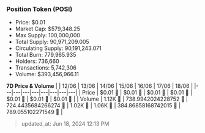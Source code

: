 
  ### Position Token (POSI)
  - Price: $0.01
  - Market Cap: $579,348.25
  - Max Supply: 100,000,000
  - Total Supply: 90,971,209.005
  - Circulating Supply: 90,191,243.071
  - Total Burn: 779,965.935
  - Holders: 736,660
  - Transactions: 5,742,306
  - Volume: $393,456,966.11

  **7D Price & Volume**
  | | 12&#x2F;06 | 13&#x2F;06 | 14&#x2F;06 | 15&#x2F;06 | 16&#x2F;06 | 17&#x2F;06 | 18&#x2F;06 |
  |---|---|---|---|---|---|---|---|
  | Price | $0.01 🚀 | $0.01 🔻 | $0.01 🔻 | $0.01 🚀 | $0.01 🔻 | $0.01 🔻 | $0.01 🔻 |
  | Volume | 1.12K 🔻 | 738.9942024228752 🔻 | 724.4435684266274 🔻 | 1.02K 🚀 | 1.06K 🚀 | 384.86858168742015 🔻 | 789.055102271549 🚀 |

  > updated_at: Jun 18, 2024 12:13 PM
